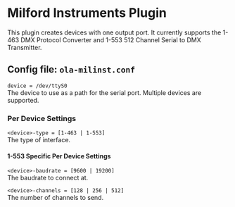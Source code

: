 Milford Instruments Plugin
==========================

This plugin creates devices with one output port. It currently supports the
1-463 DMX Protocol Converter and 1-553 512 Channel Serial to DMX
Transmitter.


## Config file: `ola-milinst.conf`

`device = /dev/ttyS0`  
The device to use as a path for the serial port. Multiple devices are
supported.

### Per Device Settings

`<device>-type = [1-463 | 1-553]`  
The type of interface.

#### 1-553 Specific Per Device Settings

`<device>-baudrate = [9600 | 19200]`  
The baudrate to connect at.

`<device>-channels = [128 | 256 | 512]`  
The number of channels to send.
